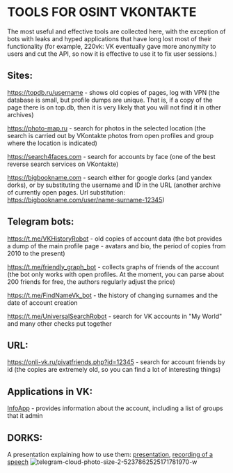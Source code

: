# TOOLS FOR OSINT VKONTAKTE

The most useful and effective tools are collected here, with the exception of bots with leaks and hyped applications that have long lost most of their functionality (for example, 220vk: VK eventually gave more anonymity to users and cut the API, so now it is effective to use it to fix user sessions.)


## Sites:

https://topdb.ru/username - shows old copies of pages, log with VPN (the database is small, but profile dumps are unique. That is, if a copy of the page there is on top.db, then it is very likely that you will not find it in other archives)

https://photo-map.ru - search for photos in the selected location (the search is carried out by VKontakte photos from open profiles and group where the location is indicated)

https://search4faces.com - search for accounts by face (one of the best reverse search services on VKontakte)

https://bigbookname.com - search either for google dorks (and yandex dorks), or by substituting the username and ID in the URL (another archive of currently open pages. Url substitution: https://bigbookname.com/user/name-surname-12345)



## Telegram bots:

https://t.me/VKHistoryRobot - old copies of account data (the bot provides a dump of the main profile page - avatars and bio, the period of copies from 2010 to the present)

https://t.me/friendly_graph_bot - collects graphs of friends of the account (the bot only works with open profiles. At the moment, you can parse about 200 friends for free, the authors regularly adjust the price)

https://t.me/FindNameVk_bot - the history of changing surnames and the date of account creation

https://t.me/UniversalSearchRobot - search for VK accounts in "My World" and many other checks put together


## URL:

https://onli-vk.ru/pivatfriends.php?id=12345 - search for account friends by id (the copies are extremely old, so you can find a lot of interesting things)



## Applications in VK:

[InfoApp](https://vk.com/app7183114) - provides information about the account, including a list of groups that it admin


## DORKS:

A presentation explaining how to use them: [presentation](https://t.me/osint_mindset/379), [recording of a speech](https://youtu.be/Cvi4H78yBK0)
![telegram-cloud-photo-size-2-5237862525171781970-w](https://github.com/OSINT-mindset/vk-osint-ru/assets/31013580/14e55c8b-69d4-420b-ad58-2abd4a2fd3fd)
